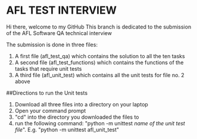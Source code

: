 # AFL TEST INTERVIEW
Hi there, welcome to my GitHub
This branch is dedicated to the submission of the AFL Software QA technical interview

The submission is done in three files: 
1. A first file (afl_test_qa) which contains the solution to all the ten tasks
2. A second file (afl_test_functions) which contains the functions of the tasks that require unit tests
3. A third file (afl_unit_test) which contains all the unit tests for file no. 2 above

##Directions to run the Unit tests
1. Download all three files into a directory on your laptop
2. Open your command prompt
3. "cd" into the directory you downloaded the files to
4. run the following command: "python -m unittest *name of the unit test file*". E.g. "python -m unittest afl_unit_test"
